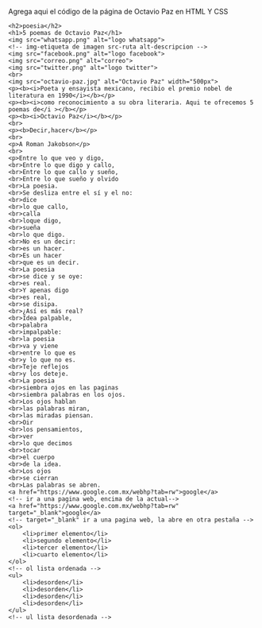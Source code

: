 Agrega aqui el código de la página de Octavio Paz en HTML Y CSS

    <h2>poesia</h2>
    <h1>5 poemas de Octavio Paz</h1>
    <img src="whatsapp.png" alt="logo whatsapp"> 
    <!-- img-etiqueta de imagen src-ruta alt-descripcion -->
    <img src="facebook.png" alt="logo facebook">
    <img src="correo.png" alt="correo">
    <img src="twitter.png" alt="logo twitter">
    <br>
    <img src="octavio-paz.jpg" alt="Octavio Paz" width="500px">
    <p><b><i>Poeta y ensayista mexicano, recibio el premio nobel de literatura en 1990</i></b></p>
    <p><b><i>como reconocimiento a su obra literaria. Aqui te ofrecemos 5 poemas de</i ></b></p>
    <p><b><i>Octavio Paz</i></b></p>
    <br>
    <p><b>Decir,hacer</b></p>
    <br>
    <p>A Roman Jakobson</p>
    <br>
    <p>Entre lo que veo y digo,
    <br>Entre lo que digo y callo,
    <br>Entre lo que callo y sueño,
    <br>Entre lo que sueño y olvido
    <br>La poesia.
    <br>Se desliza entre el sí y el no:
    <br>dice
    <br>lo que callo,
    <br>calla
    <br>loque digo,
    <br>sueña
    <br>lo que digo.
    <br>No es un decir:
    <br>es un hacer.
    <br>Es un hacer
    <br>que es un decir.
    <br>La poesia
    <br>se dice y se oye:
    <br>es real.
    <br>Y apenas digo
    <br>es real,
    <br>se disipa.
    <br>¿Así es más real?
    <br>Idea palpable,
    <br>palabra
    <br>impalpable:
    <br>la poesia
    <br>va y viene
    <br>entre lo que es
    <br>y lo que no es.
    <br>Teje reflejos
    <br>y los deteje.
    <br>La poesia
    <br>siembra ojos en las paginas
    <br>siembra palabras en los ojos.
    <br>Los ojos hablan
    <br>las palabras miran,
    <br>las miradas piensan.
    <br>Oir
    <br>los pensamientos,
    <br>ver
    <br>lo que decimos
    <br>tocar
    <br>el cuerpo
    <br>de la idea.
    <br>Los ojos
    <br>se cierran
    <br>Las palabras se abren.
    <a href="https://www.google.com.mx/webhp?tab=rw">google</a>
    <!-- ir a una pagina web, encima de la actual-->
    <a href="https://www.google.com.mx/webhp?tab=rw" target="_blank">google</a>
    <!-- target="_blank" ir a una pagina web, la abre en otra pestaña -->
    <ol>
        <li>primer elemento</li>
        <li>segundo elemento</li>
        <li>tercer elemento</li>
        <li>cuarto elemento</li>
    </ol>
    <!-- ol lista ordenada -->
    <ul>
        <li>desorden</li>
        <li>desorden</li>
        <li>desorden</li>
        <li>desorden</li>
    </ul>
    <!-- ul lista desordenada -->    

